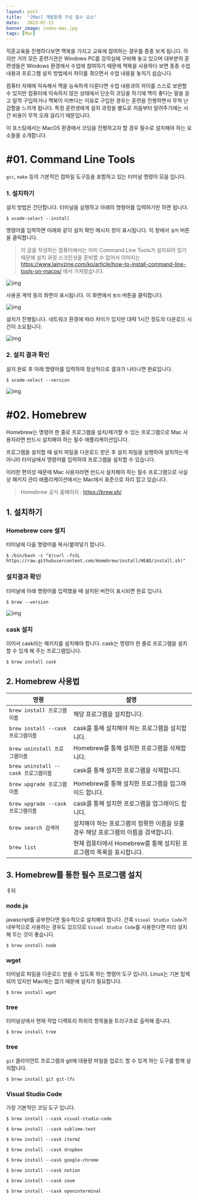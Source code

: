 ```yaml
---
layout: post
title:  "[Mac] 개발환경 구성 필수 요소"
date:   2023-07-12
banner_image: index-mac.jpg
tags: [Mac]
---
```


직훈교육을 진행하다보면 맥북을 가지고 교육에 참여하는 경우를 종종 보게 됩니다. 하지만 거의 모든 훈련기관은 Windows PC를 강의실에 구비해 놓고 있으며 대부분의 훈련생들은 Windows 환경에서 수업에 참여하기 때문에 맥북을 사용하다 보면 종종 수업 내용과 프로그램 설치 방법에서 차이를 겪으면서 수업 내용을 놓치기 쉽습니다.

컴퓨터 자체에 익숙해서 맥을 능숙하게 다룬다면 수업 내용과의 차이를 스스로 보완할 수 있지만 컴퓨터에 익숙하지 않은 상태에서 단순히 코딩을 하기에 맥이 좋다는 말을 듣고 덜컥 구입하거나 맥북이 이쁘다는 이유로 구입한 경우는 훈련을 진행하면서 무척 난감함을 느끼게 됩니다. 특정 훈련생에게 설치 과정을 별도로 처음부터 알려주기에는 시간 비용이 무척 오래 걸리기 때문입니다.

이 포스팅에서는 MacOS 환경에서 코딩을 진행하고자 할 경우 필수로 설치해야 하는 요소들을 소개합니다.

<!--more-->

# #01. Command Line Tools

`gcc`, `make` 등의 기본적인 컴파일 도구등을 포함하고 있는 터미널 명령어 모음 입니다. 

### 1. 설치하기

설치 방법은 간단합니다. 터미널을 실행하고 아래의 명령어를 입력하기만 하면 됩니다.

```shell
$ xcode-select --install
```

명령어를 입력하면 아래와 같이 설치 확인 메시지 창이 표시됩니다. 이 창에서 `설치` 버튼을 클릭합니다.

> 이 글을 작성하는 컴퓨터에서는 이미 Command Line Tools가 설치되어 있기 때문에 설치 과정 스크린샷을 준비할 수 없어서 이미지는 https://www.lainyzine.com/ko/article/how-to-install-command-line-tools-on-macos/ 에서 가져왔습니다.

![img](/images/posts/2023/0712/xcode-select-1.png)

사용권 계약 동의 화면이 표시됩니다. 이 화면에서 `동의` 버튼을 클릭합니다.

![img](/images/posts/2023/0712/xcode-select-2.png)

설치가 진행됩니다. 네트워크 환경에 따라 차이가 있지만 대략 1시간 정도의 다운로드 시간이 소요됩니다.

![img](/images/posts/2023/0712/xcode-select-3.png)

### 2. 설치 결과 확인

설치 완료 후 아래 명령어를 입력하여 정상적으로 결과가 나타나면 완료입니다.

```shell
$ xcode-select --version
```

![img](/images/posts/2023/0712/xcode-select-4.png)

# #02. Homebrew

Homebrew는 명령어 한 줄로 프로그램을 설치/제거할 수 있는 프로그램으로 Mac 사용자라면 반드시 설치해야 하는 필수 애플리케이션입니다.

프로그램을 설치할 때 설치 파일을 다운로드 받은 후 설치 파일을 실행하여 설치하는게 아니라 터미널에서 명령어를 입력하여 프로그램을 설치할 수 있습니다.

이러한 편의성 때문에 Mac 사용자라면 반드시 설치해야 하는 필수 프로그램으로 사실상 패키지 관리 애플리케이션에서는 Mac에서 표준으로 자리 잡고 있습니다.

> Homebrew 공식 홈페이지 : https://brew.sh/

## 1. 설치하기

### Homebrew core 설치

터미널에 다음 명령어를 복사/붙여넣기 합니다.

```shell
$ /bin/bash -c "$(curl -fsSL https://raw.githubusercontent.com/Homebrew/install/HEAD/install.sh)"
```

### 설치결과 확인

터미널에 아래 명령어를 입력했을 때 설치된 버전이 표시되면 완료 입니다.

```shell
$ brew --version
```

![img](/images/posts/2023/0712/brew.png)

### cask 설치

이어서 cask라는 패키지를 설치해야 합니다. cask는 명령어 한 줄로 프로그램을 설치할 수 있게 해 주는 프로그램입니다.

```shell
$ brew install cask
```

## 2. Homebrew 사용법

| 명령 | 설명 |
|---|---|
| `brew install 프로그램이름` | 해당 프로그램을 설치합니다. |
| `brew install --cask 프로그램이름` | cask를 통해 설치해야 하는 프로그램을 설치합니다. |
| `brew uninstall 프로그램이름` | Homebrew를 통해 설치한 프로그램을 삭제합니다. |
| `brew uninstall --cask 프로그램이름` | cask를 통해 설치한 프로그램을 삭제합니다. |
| `brew upgrade 프로그램이름` | Homebrew를 통해 설치한 프로그램을 업그래이드 합니다. |
| `brew upgrade --cask 프로그램이름` | cask를 통해 설치한 프로그램을 업그래이드 합니다. |
| `brew search 검색어` | 설치해야 하는 프로그램의 정확한 이름을 모를 경우 해당 프로그램의 이름을 검색합니다. |
| `brew list` | 현재 컴퓨터에서 Homebrew를 통해 설치된 프로그램의 목록을 표시합니다. |

## 3. Homebrew를 통한 필수 프로그램 설치
ㅔ되
### node.js

javascript를 공부한다면 필수적으로 설치해야 합니다. 간혹 `Visual Studio Code`가 내부적으로 사용하는 경우도 있으므로 `Visual Studio Code`를 사용한다면 미리 설치해 두는 것이 좋습니다.

```shell
$ brew install node
```

### wget

터미널로 파일을 다운로드 받을 수 있도록 하는 명령어 도구 입니다. Linux는 기본 탑제되어 있지만 Mac에는 없기 때문에 설치가 필요합니다.

```shell
$ brew install wget
```

### tree

터미널상에서 현재 작업 디렉토리 하위의 항목들을 트리구조로 출력해 줍니다.

```shell
$ brew install tree
```

### tree

`git` 클라이언트 프로그램과 git에 대용량 파일을 업로드 할 수 있게 하는 도구를 함께 설치합니다.

```shell
$ brew install git git-lfs
```

### Visual Studio Code

가장 기본적인 코딩 도구 입니다.

```shell
$ brew install --cask visual-studio-code
```
```shell
$ brew install --cask sublime-text
```
```shell
$ brew install --cask iterm2
```
```shell
$ brew install --cask dropbox
```
```shell
$ brew install --cask google-chrome
```
```shell
$ brew install --cask notion
```
```shell
$ brew install --cask zoom
```
```shell
$ brew install --cask openinterminal
```
